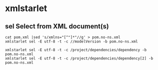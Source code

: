 # xmlstarlet

## sel Select from XML document(s)

```
cat pom.xml |sed 's/xmlns="[^"]*"//g' > pom.no-ns.xml
xmlstarlet sel -E utf-8 -t -c //modelVersion -b pom.no-ns.xml

xmlstarlet sel -E utf-8 -t -c /project/dependencies/dependency -b pom.no-ns.xml
xmlstarlet sel -E utf-8 -t -c /project/dependencies/dependency[2] -b pom.no-ns.xml
```
